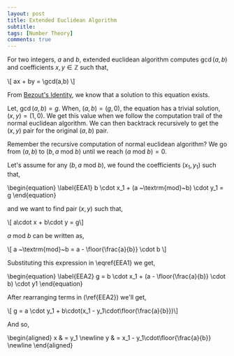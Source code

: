 ```yaml
---
layout: post
title: Extended Euclidean Algorithm
subtitle: 
tags: [Number Theory]
comments: true
---
```


For two integers, $a$ and $b$, extended euclidean algorithm computes $\gcd(a,b)$ and coefficients $x,y \in \mathbb{Z}$ such that,

\\[ ax + by = \gcd(a,b) \\]

From [Bezout's Identity](./2020-05-19-bezouts-identity.md), we know that a solution to this equation exists.

Let, $\gcd(a,b) = g$. When, $(a,b) = (g,0)$, the equation has a trivial solution, $(x,y) = (1,0)$. We get this value when we follow the computation trail of the normal euclidean algorithm. We can then backtrack recursively to get the $(x,y)$ pair for the original $(a,b)$ pair.

Remember the recursive computation of normal euclidean algorithm? We go from $(a,b)$ to $(b, a ~\textrm{mod}~b)$ until we reach $(a ~\textrm{mod}~ b) = 0$.

Let's assume for any $(b, a ~\textrm{mod}~b)$, we found the coefficients $(x_1, y_1)$ such that,

\begin{equation}
    \label{EEA1}
    b \cdot x_1 +  (a ~\textrm{mod}~b) \cdot y_1 = g
\end{equation}

and we want to find pair $(x,y)$ such that,

\\[ a\cdot x + b\cdot y = g\\]

$a ~\textrm{mod}~b$ can be written as, 

\\[ a ~\textrm{mod}~b = a - \floor{\frac{a}{b}} \cdot b \\]

Substituting this expression in \eqref{EEA1} we get,

\begin{equation}
    \label{EEA2}
    g = b \cdot x_1 + (a - \floor{\frac{a}{b}} \cdot b) \cdot y1
\end{equation}

After rearranging terms in (\ref{EEA2}) we'll get,

\\[ g = a \cdot y_1 + b\cdot(x_1 - y_1\cdot\floor{\frac{a}{b}})\\]

And so,

\begin{aligned}
x & = y_1 \newline
y & = x_1 - y_1\cdot\floor{\frac{a}{b}} \newline
\end{aligned}
